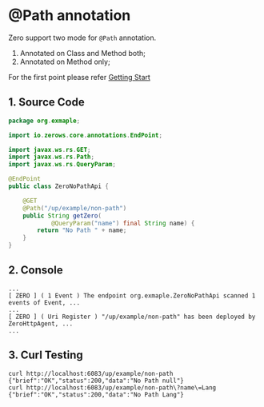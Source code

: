 # @Path annotation

Zero support two mode for `@Path` annotation.

1. Annotated on Class and Method both;
2. Annotated on Method only;

For the first point please refer [Getting Start](zero-starter.md)

## 1. Source Code

```java
package org.exmaple;

import io.zerows.core.annotations.EndPoint;

import javax.ws.rs.GET;
import javax.ws.rs.Path;
import javax.ws.rs.QueryParam;

@EndPoint
public class ZeroNoPathApi {

    @GET
    @Path("/up/example/non-path")
    public String getZero(
            @QueryParam("name") final String name) {
        return "No Path " + name;
    }
}
```

## 2. Console

```
...
[ ZERO ] ( 1 Event ) The endpoint org.exmaple.ZeroNoPathApi scanned 1 events of Event, ...
...
[ ZERO ] ( Uri Register ) "/up/example/non-path" has been deployed by ZeroHttpAgent, ...
...
```

## 3. Curl Testing

```
curl http://localhost:6083/up/example/non-path
{"brief":"OK","status":200,"data":"No Path null"}                                                          
curl http://localhost:6083/up/example/non-path\?name\=Lang
{"brief":"OK","status":200,"data":"No Path Lang"}
```
